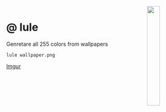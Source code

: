 

<img align="right" width="26%" src="https://i.imgur.com/1QLEFnH.png">

@ lule
===

Genretare all 255 colors from wallpapers

```
lule wallpaper.png
```

[Imgur](/resources/a_gif.gif)
